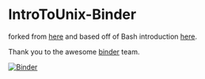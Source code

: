 # IntroToUnix-Binder

forked from [here](https://github.com/AstrobioMike/binder-unix-intro) and based off of Bash introduction [here](https://astrobiomike.github.io/bash/bash_intro_binder).

Thank you to the awesome [binder](https://mybinder.org/) team.

[![Binder](https://mybinder.org/badge_logo.svg)](https://mybinder.org/v2/gh/edgraham/IntroToUnix-Binder.git/master)

